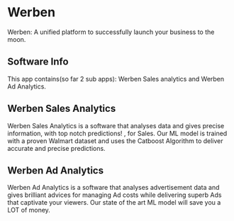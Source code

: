 # Werben
Werben: A unified platform to successfully launch your business to the moon.

## Software Info
This app contains(so far 2 sub apps): Werben Sales analytics and Werben Ad Analytics.

## Werben Sales Analytics 
Werben Sales Analytics is a software that analyses data and gives precise information, with top notch predictions! , for Sales. Our ML model is trained with a proven Walmart dataset and uses the Catboost Algorithm to deliver accurate and precise predictions.


## Werben Ad Analytics 
Werben Ad Analytics is a software that analyses advertisement data and gives brilliant advices for managing Ad costs while delivering superb Ads that captivate your viewers. Our state of the art ML model will save you a LOT of money.
